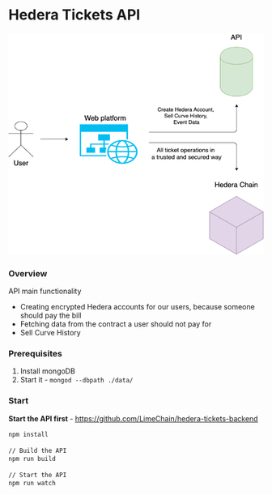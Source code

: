 # Hedera Tickets API

![App-architecture](./TicketsArchitecture.png)

### Overview
API main functionality
* Creating encrypted Hedera accounts for our users, because someone should pay the bill
* Fetching data from the contract a user should not pay for
* Sell Curve History

### Prerequisites
1. Install mongoDB
2. Start it - ` mongod --dbpath ./data/
`
### Start

**Start the API first** - https://github.com/LimeChain/hedera-tickets-backend
```
npm install 

// Build the API 
npm run build

// Start the API
npm run watch
```

